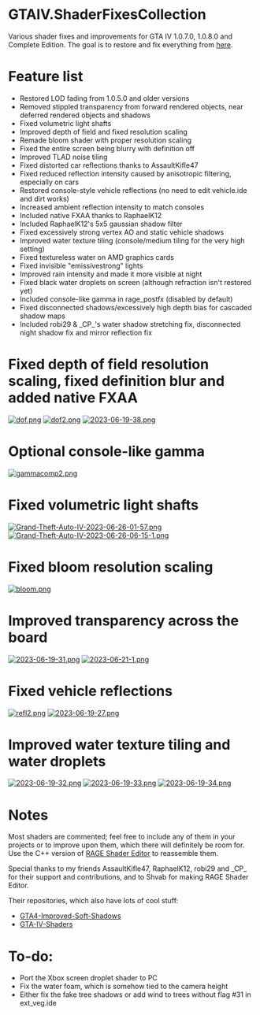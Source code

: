 # GTAIV.ShaderFixesCollection
Various shader fixes and improvements for GTA IV 1.0.7.0, 1.0.8.0 and Complete Edition. The goal is to restore and fix everything from [here](https://libertycity-ru.translate.goog/gta-4/articles/4346-gta-iv-complete-edition-xbox-protiv-pc.html?_x_tr_sl=ru&amp;_x_tr_tl=en&amp;_x_tr_hl=pt-BR).

# Feature list
- Restored LOD fading from 1.0.5.0 and older versions
- Removed stippled transparency from forward rendered objects, near deferred rendered objects and shadows
- Fixed volumetric light shafts
- Improved depth of field and fixed resolution scaling
- Remade bloom shader with proper resolution scaling
- Fixed the entire screen being blurry with definition off
- Improved TLAD noise tiling
- Fixed distorted car reflections thanks to AssaultKifle47
- Fixed reduced reflection intensity caused by anisotropic filtering, especially on cars
- Restored console-style vehicle reflections (no need to edit vehicle.ide and dirt works)
- Increased ambient reflection intensity to match consoles
- Included native FXAA thanks to RaphaelK12
- Included RaphaelK12's 5x5 gaussian shadow filter
- Fixed excessively strong vertex AO and static vehicle shadows
- Improved water texture tiling (console/medium tiling for the very high setting)
- Fixed textureless water on AMD graphics cards
- Fixed invisible "emissivestrong" lights
- Improved rain intensity and made it more visible at night
- Fixed black water droplets on screen (although refraction isn't restored yet)
- Included console-like gamma in rage_postfx (disabled by default)
- Fixed disconnected shadows/excessively high depth bias for cascaded shadow maps
- Included robi29 & \_CP_'s water shadow stretching fix, disconnected night shadow fix and mirror reflection fix

# Fixed depth of field resolution scaling, fixed definition blur and added native FXAA
[![dof.png](https://i.postimg.cc/L4kcRwfp/dof.png)](https://postimg.cc/jC5g48Zg)
[![dof2.png](https://i.postimg.cc/KvZdYfrg/dof2.png)](https://postimg.cc/MXFsPyLW)
[![2023-06-19-38.png](https://i.postimg.cc/h4Vmpbmv/2023-06-19-38.png)](https://postimg.cc/3WJWwGnQ)
# Optional console-like gamma
[![gammacomp2.png](https://i.postimg.cc/qRQ494FR/gammacomp2.png)](https://postimg.cc/ZB9GNt4t)
# Fixed volumetric light shafts
[![Grand-Theft-Auto-IV-2023-06-26-01-57.png](https://i.postimg.cc/cLyJ1X4h/Grand-Theft-Auto-IV-2023-06-26-01-57.png)](https://postimg.cc/F7pvDbSk)
[![Grand-Theft-Auto-IV-2023-06-26-06-15-1.png](https://i.postimg.cc/SNzspwqj/Grand-Theft-Auto-IV-2023-06-26-06-15-1.png)](https://postimg.cc/9rCVdgDj)
# Fixed bloom resolution scaling
[![bloom.png](https://i.postimg.cc/pTBLRDmP/bloom.png)](https://postimg.cc/8JjSbfdY)
# Improved transparency across the board
[![2023-06-19-31.png](https://i.postimg.cc/RVCWd1d7/2023-06-19-31.png)](https://postimg.cc/c6j14nVC)
[![2023-06-21-1.png](https://i.postimg.cc/nrn1tdN7/2023-06-21-1.png)](https://postimg.cc/ygrRmT1Y)
# Fixed vehicle reflections
[![refl2.png](https://i.postimg.cc/1RYpg5Dc/refl2.png)](https://postimg.cc/bdkGWPCs)
[![2023-06-19-27.png](https://i.postimg.cc/y8xtmNG1/2023-06-19-27.png)](https://postimg.cc/QFLfsjsw)
# Improved water texture tiling and water droplets
[![2023-06-19-32.png](https://i.postimg.cc/6pyyJ9DT/2023-06-19-32.png)](https://postimg.cc/SnbycpQp)
[![2023-06-19-33.png](https://i.postimg.cc/bJtnX1F6/2023-06-19-33.png)](https://postimg.cc/343Nm0hp)
[![2023-06-19-34.png](https://i.postimg.cc/P5SY1XwM/2023-06-19-34.png)](https://postimg.cc/jDJDbrvW)

# Notes
Most shaders are commented; feel free to include any of them in your projects or to improve upon them, which there will definitely be room for. Use the C++ version of [RAGE Shader Editor](https://gtaforums.com/topic/984675-rage-shader-editor/) to reassemble them.

Special thanks to my friends AssaultKifle47, RaphaelK12, robi29 and \_CP_ for their support and contributions, and to Shvab for making RAGE Shader Editor.

Their repositories, which also have lots of cool stuff:
- [GTA4-Improved-Soft-Shadows](https://github.com/RaphaelK12/GTA4-Improved-Soft-Shadows)
- [GTA-IV-Shaders](https://github.com/robi29/GTA-IV-Shaders)

# To-do:
- Port the Xbox screen droplet shader to PC
- Fix the water foam, which is somehow tied to the camera height
- Either fix the fake tree shadows or add wind to trees without flag #31 in ext_veg.ide
